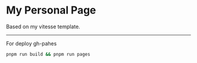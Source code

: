 # My Personal Page

Based on my vitesse template.

---

For deploy gh-pahes

```sh
pnpm run build && pnpm run pages
```
